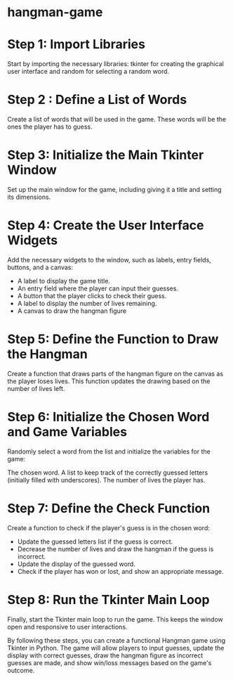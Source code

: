# hangman-game
# Step 1: Import Libraries
Start by importing the necessary libraries: tkinter for creating the graphical user interface and random for selecting a random word.
# Step 2 : Define a List of Words
Create a list of words that will be used in the game. These words will be the ones the player has to guess.
# Step 3: Initialize the Main Tkinter Window
Set up the main window for the game, including giving it a title and setting its dimensions.
# Step 4: Create the User Interface Widgets
Add the necessary widgets to the window, such as labels, entry fields, buttons, and a canvas:
- A label to display the game title.
- An entry field where the player can input their guesses.
- A button that the player clicks to check their guess.
- A label to display the number of lives remaining.
- A canvas to draw the hangman figure


# Step 5: Define the Function to Draw the Hangman
Create a function that draws parts of the hangman figure on the canvas as the player loses lives. This function updates the drawing based on the number of lives left.

# Step 6: Initialize the Chosen Word and Game Variables
Randomly select a word from the list and initialize the variables for the game:

The chosen word.
A list to keep track of the correctly guessed letters (initially filled with underscores).
The number of lives the player has.
# Step 7: Define the Check Function
Create a function to check if the player's guess is in the chosen word:

- Update the guessed letters list if the guess is correct.
- Decrease the number of lives and draw the hangman if the guess is incorrect.
- Update the display of the guessed word.
- Check if the player has won or lost, and show an appropriate message.

# Step 8: Run the Tkinter Main Loop
Finally, start the Tkinter main loop to run the game. This keeps the window open and responsive to user interactions.

By following these steps, you can create a functional Hangman game using Tkinter in Python. The game will allow players to input guesses, update the display with correct guesses, draw the hangman figure as incorrect guesses are made, and show win/loss messages based on the game's outcome.





